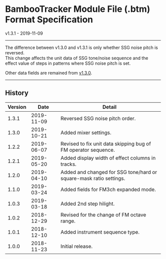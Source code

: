 # BambooTracker Module File (.btm) Format Specification
v1.3.1 - 2019-11-09

---

The difference between v1.3.0 and v1.3.1 is only whether SSG noise pitch is reversed.  
This change affects the unit data of SSG tone/noise sequence and the effect value of steps in patterns where SSG noise pitch is set.

Other data fields are remained from [v1.3.0](./mod_specs_v1.3.0.md).

---

## History
| Version | Date       | Detail                                                             |
| ------- | ---------- | ------------------------------------------------------------------ |
| 1.3.1   | 2019-11-09 | Reversed SSG noise pitch order.                                    |
| 1.3.0   | 2019-10-21 | Added mixer settings.                                              |
| 1.2.2   | 2019-06-07 | Revised to fix unit data skipping bug of FM operator sequence.     |
| 1.2.1   | 2019-05-20 | Added display width of effect columns in tracks.                   |
| 1.2.0   | 2019-04-10 | Added and changed for SSG tone/hard or square-mask ratio settings. |
| 1.1.0   | 2019-03-24 | Added fields for FM3ch expanded mode.                              |
| 1.0.3   | 2019-03-18 | Added 2nd step hilight.                                            |
| 1.0.2   | 2018-12-29 | Revised for the change of FM octave range.                         |
| 1.0.1   | 2018-12-10 | Added instrument sequence type.                                    |
| 1.0.0   | 2018-11-23 | Initial release.                                                   |
